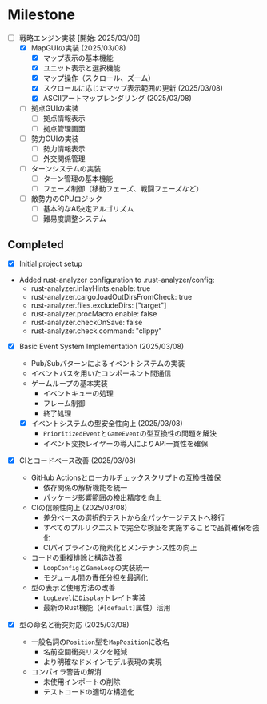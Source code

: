 # Milestone

- [ ] 戦略エンジン実装 [開始: 2025/03/08]
  - [x] MapGUIの実装 (2025/03/08)
    - [x] マップ表示の基本機能
    - [x] ユニット表示と選択機能
    - [x] マップ操作（スクロール、ズーム）
    - [x] スクロールに応じたマップ表示範囲の更新 (2025/03/08)
    - [x] ASCIIアートマップレンダリング (2025/03/08)
  - [ ] 拠点GUIの実装
    - [ ] 拠点情報表示
    - [ ] 拠点管理画面
  - [ ] 勢力GUIの実装
    - [ ] 勢力情報表示
    - [ ] 外交関係管理
  - [ ] ターンシステムの実装
    - [ ] ターン管理の基本機能
    - [ ] フェーズ制御（移動フェーズ、戦闘フェーズなど）
  - [ ] 敵勢力のCPUロジック
    - [ ] 基本的なAI決定アルゴリズム
    - [ ] 難易度調整システム

## Completed

- [x] Initial project setup

- Added rust-analyzer configuration to .rust-analyzer/config:
  - rust-analyzer.inlayHints.enable: true
  - rust-analyzer.cargo.loadOutDirsFromCheck: true
  - rust-analyzer.files.excludeDirs: ["target"]
  - rust-analyzer.procMacro.enable: false
  - rust-analyzer.checkOnSave: false
  - rust-analyzer.check.command: "clippy"

- [x] Basic Event System Implementation (2025/03/08)
  - Pub/Subパターンによるイベントシステムの実装
  - イベントバスを用いたコンポーネント間通信
  - ゲームループの基本実装
    - イベントキューの処理
    - フレーム制御
    - 終了処理
  - [x] イベントシステムの型安全性向上 (2025/03/08)
    - `PrioritizedEvent`と`GameEvent`の型互換性の問題を解決
    - イベント変換レイヤーの導入によりAPI一貫性を確保

- [x] CIとコードベース改善 (2025/03/08)
  - GitHub Actionsとローカルチェックスクリプトの互換性確保
    - 依存関係の解析機能を統一
    - パッケージ影響範囲の検出精度を向上
  - CIの信頼性向上 (2025/03/08)
    - 差分ベースの選択的テストから全パッケージテストへ移行
    - すべてのプルリクエストで完全な検証を実施することで品質確保を強化
    - CIパイプラインの簡素化とメンテナンス性の向上
  - コードの重複排除と構造改善
    - `LoopConfig`と`GameLoop`の実装統一
    - モジュール間の責任分担を最適化
  - 型の表示と使用方法の改善
    - `LogLevel`に`Display`トレイト実装
    - 最新のRust機能（`#[default]`属性）活用

- [x] 型の命名と衝突対応 (2025/03/08)
  - 一般名詞の`Position`型を`MapPosition`に改名
    - 名前空間衝突リスクを軽減
    - より明確なドメインモデル表現の実現
  - コンパイラ警告の解消
    - 未使用インポートの削除
    - テストコードの適切な構造化
